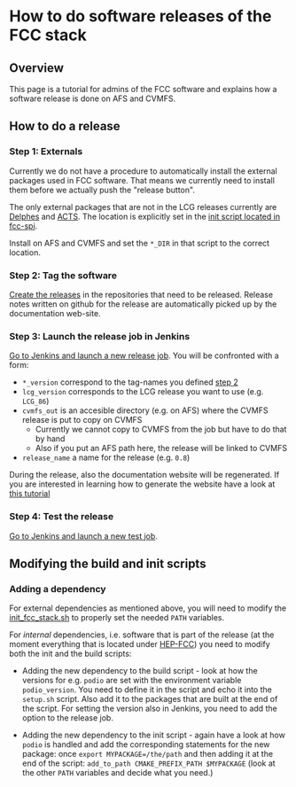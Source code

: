 # How to do software releases of the FCC stack

## Overview

This page is a tutorial for admins of the FCC software and explains how a software release is done on AFS and CVMFS.

## How to do a release

### Step 1: Externals

Currently we do not have a procedure to automatically install the external packages used in FCC software. That means we
currently need to install them before we actually push the "release button".

The only external packages that are not in the LCG releases currently are [Delphes](https://github.com/delphes/delphes)
and [ACTS](http://acts.web.cern.ch/). The location is explicitly set in the
[init script located in fcc-spi](https://github.com/HEP-FCC/fcc-spi/blob/master/init_fcc_stack.sh).

Install on AFS and CVMFS and set the `*_DIR` in that script to the correct location.

### Step 2: Tag the software

[Create the releases](https://help.github.com/articles/creating-releases/) in the repositories that need to be released.
Release notes written on github for the release are automatically picked up by the documentation web-site.

### Step 3: Launch the release job in Jenkins

[Go to Jenkins and launch a new release job](https://phsft-jenkins.cern.ch/view/FCC/job/FCC-release/build?delay=0sec).
You will be confronted with a form:

- `*_version` correspond to the tag-names you defined [step 2](#step-2-tag-the-software)
- `lcg_version` corresponds to the LCG release you want to use (e.g. `LCG_86`)
- `cvmfs_out` is an accesible directory (e.g. on AFS) where the CVMFS release is put to copy on CVMFS
    - Currently we cannot copy to CVMFS from the job but have to do that by hand
    - Also if you put an AFS path here, the release will be linked to CVMFS
- `release_name` a name for the release (e.g. `0.8`)

During the release, also the documentation website will be regenerated. If you are interested in learning how to
generate the website have a look at [this tutorial](FccDocPage.md)

### Step 4: Test the release

[Go to Jenkins and launch a new test job](https://phsft-jenkins.cern.ch/view/FCC/job/FCCSW-integration/build?delay=0sec).

## Modifying the build and init scripts

### Adding a dependency

For external dependencies as mentioned above, you will need to modify the [init_fcc_stack.sh](https://github.com/HEP-FCC/fcc-spi/blob/master/init_fcc_stack.sh)
to properly set the needed `PATH` variables.

For *internal* dependencies, i.e. software that is part of the release (at the moment everything that is located under
[HEP-FCC](https://github.com/HEP-FCC)) you need to modify both the init and the build scripts:

- Adding the new dependency to the build script - look at how the versions for e.g. `podio` are set with the environment
  variable `podio_version`. You need to define it in the script and echo it into the `setup.sh` script. Also add it to the
  packages that are built at the end of the script. For setting the version also in Jenkins, you need to add the option to the release job.

- Adding the new dependency to the init script - again have a look at how `podio` is handled and add the corresponding
  statements for the new package: once `export MYPACKAGE=/the/path` and then adding it at the end of the script:
  `add_to_path CMAKE_PREFIX_PATH $MYPACKAGE` (look at the other `PATH` variables and decide what you need.)
